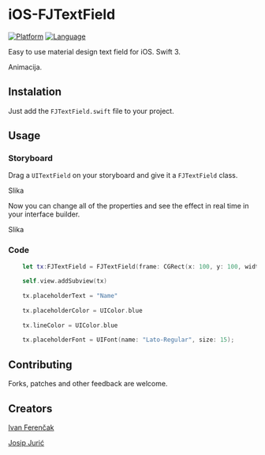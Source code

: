 # iOS-FJTextField

[![Platform](http://img.shields.io/badge/platform-iOS-blue.svg?style=flat
)](https://developer.apple.com/iphone/index.action)
[![Language](http://img.shields.io/badge/language-Swift-brightgreen.svg?style=flat
)](https://developer.apple.com/swift)

Easy to use material design text field for iOS. Swift 3.

Animacija.

## Instalation

Just add the ```FJTextField.swift``` file to your project.

## Usage

### Storyboard

Drag a ```UITextField``` on your storyboard and give it a ```FJTextField``` class.

Slika

Now you can change all of the properties and see the effect in real time in your interface builder.

Slika

### Code
```swift
    let tx:FJTextField = FJTextField(frame: CGRect(x: 100, y: 100, width: 200, height: 30))
        
    self.view.addSubview(tx)
        
    tx.placeholderText = "Name"
        
    tx.placeholderColor = UIColor.blue
        
    tx.lineColor = UIColor.blue
        
    tx.placeholderFont = UIFont(name: "Lato-Regular", size: 15);
```

## Contributing

Forks, patches and other feedback are welcome.

## Creators

[Ivan Ferenčak](https://github.com/iferencak)

[Josip Jurić](https://github.com/joco92)

